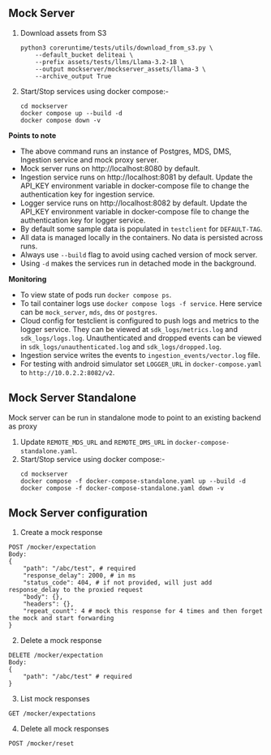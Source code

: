## Mock Server

1. Download assets from S3
    ```
    python3 coreruntime/tests/utils/download_from_s3.py \
        --default_bucket deliteai \
        --prefix assets/tests/llms/Llama-3.2-1B \
        --output mockserver/mockserver_assets/llama-3 \
        --archive_output True
    ```
2. Start/Stop services using docker compose:-
    ```
    cd mockserver
    docker compose up --build -d
    docker compose down -v
    ```

**Points to note**
* The above command runs an instance of Postgres, MDS, DMS, Ingestion service and mock proxy server.
* Mock server runs on http://localhost:8080 by default.
* Ingestion service runs on http://localhost:8081 by default. Update the API_KEY environment variable in docker-compose file to change the authentication key for ingestion service.
* Logger service runs on http://localhost:8082 by default. Update the API_KEY environment variable in docker-compose file to change the authentication key for logger service.
* By default some sample data is populated in `testclient` for `DEFAULT-TAG`.
* All data is managed locally in the containers. No data is persisted across runs.
* Always use `--build` flag to avoid using cached version of mock server.
* Using `-d` makes the services run in detached mode in the background.

**Monitoring**
* To view state of pods run `docker compose ps`.
* To tail container logs use `docker compose logs -f service`. Here service can be `mock_server`, `mds`, `dms` or `postgres`.
* Cloud config for testclient is configured to push logs and metrics to the logger service. They can be viewed at `sdk_logs/metrics.log` and `sdk_logs/logs.log`. Unauthenticated and dropped events can be viewed in `sdk_logs/unauthenticated.log` and `sdk_logs/dropped.log`.
* Ingestion service writes the events to `ingestion_events/vector.log` file.
* For testing with android simulator set `LOGGER_URL` in `docker-compose.yaml` to `http://10.0.2.2:8082/v2`.

## Mock Server Standalone

Mock server can be run in standalone mode to point to an existing backend as proxy

1. Update `REMOTE_MDS_URL` and `REMOTE_DMS_URL` in `docker-compose-standalone.yaml`.
2. Start/Stop service using docker compose:-
    ```
    cd mockserver
    docker compose -f docker-compose-standalone.yaml up --build -d
    docker compose -f docker-compose-standalone.yaml down -v
    ```

## Mock Server configuration

1. Create a mock response

```
POST /mocker/expectation
Body:
{
    "path": "/abc/test", # required
    "response_delay": 2000, # in ms
    "status_code": 404, # if not provided, will just add response_delay to the proxied request
    "body": {},
    "headers": {},
    "repeat_count": 4 # mock this response for 4 times and then forget the mock and start forwarding
}
```

2. Delete a mock response
```
DELETE /mocker/expectation
Body:
{
    "path": "/abc/test" # required
}
```

3. List mock responses
```
GET /mocker/expectations
```

4. Delete all mock responses
```
POST /mocker/reset
```
